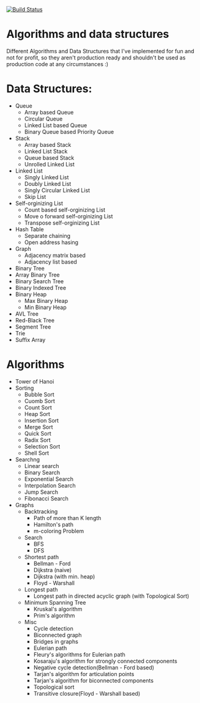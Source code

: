 [![Build Status](https://travis-ci.com/arst/AandDS.svg?token=QTqu8xkSrAFMgyb3eyEW&branch=master)](https://travis-ci.com/arst/AandDS)

# Algorithms and data structures

Different Algorithms and Data Structures that I've implemented for fun and not for profit, so they aren't production ready and shouldn't be used as production code at any circumstances :)

# Data Structures:

- Queue
    - Array based Queue
    - Circular Queue
    - Linked List based Queue
    - Binary Queue based Priority Queue
- Stack
    - Array based Stack
    - Linked List Stack
    - Queue based Stack
    - Unrolled Linked List
- Linked List
    - Singly Linked List
    - Doubly Linked List
    - Singly Circular Linked List
    - Skip List
- Self-orginizing List
    - Count based self-orginizing List
    - Move o forward self-orginizing List
    - Transpose self-orginizing List
- Hash Table
    - Separate chaining
    - Open address hasing
- Graph
    - Adjacency matrix based
    - Adjacency list based
- Binary Tree
- Array Binary Tree
- Binary Search Tree
- Binary Indexed Tree
- Binary Heap
    - Max Binary Heap
    - Min Binary Heap
- AVL Tree
- Red-Black Tree
- Segment Tree
- Trie
- Suffix Array

# Algorithms

- Tower of Hanoi
- Sorting
    - Bubble Sort
    - Cuomb Sort
    - Count Sort
    - Heap Sort
    - Insertion Sort
    - Merge Sort
    - Quick Sort
    - Radix Sort
    - Selection Sort
    - Shell Sort
- Searchng
    - Linear search
    - Binary Search
    - Exponential Search
    - Interpolation Search
    - Jump Search
    - Fibonacci Search
- Graphs
    - Backtracking
        - Path of more than K length
        - Hamilton's path
        - m-coloring Problem
    - Search
        - BFS
        - DFS
    - Shortest path
        - Bellman - Ford
        - Dijkstra (naive)
        - Dijkstra (with min. heap)
        - Floyd - Warshall
    - Longest path
        - Longest path in directed acyclic graph (with Topological Sort)
    - Minimum Spanning Tree
        - Kruskal's algorithm
        - Prim's algorithm
    - Misc
        - Cycle detection
        - Biconnected graph
        - Bridges in graphs
        - Eulerian path
        - Fleury's algorithms for Eulerian path
        - Kosaraju's algorithm for strongly connected components
        - Negative cycle detection(Bellman - Ford based)
        - Tarjan's algorithm for articulation points
        - Tarjan's algorithm for biconnected components
        - Topological sort
        - Transitive closure(Floyd - Warshall based)

